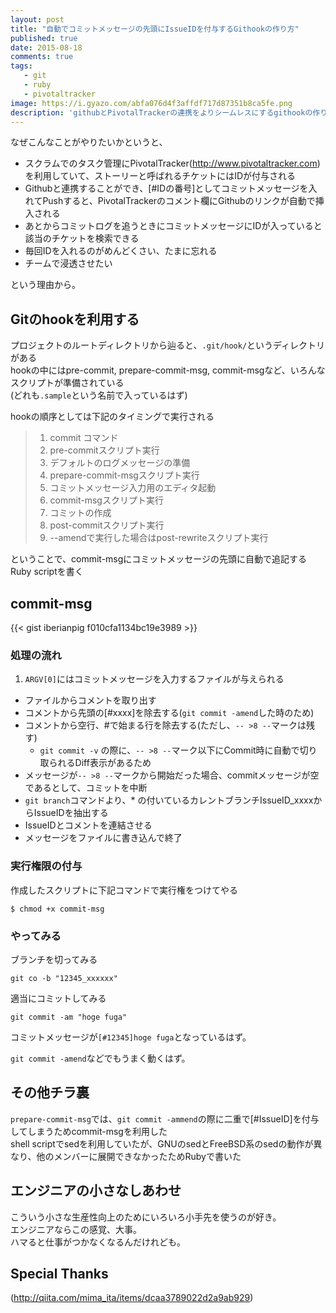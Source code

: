 ```yaml
---
layout: post
title: "自動でコミットメッセージの先頭にIssueIDを付与するGithookの作り方"
published: true
date: 2015-08-18
comments: true
tags:
   - git
   - ruby
   - pivotaltracker
image: https://i.gyazo.com/abfa076d4f3affdf717d87351b8ca5fe.png
description: 'githubとPivotalTrackerの連携をよりシームレスにするgithookの作り方'
---
```


なぜこんなことがやりたいかというと、

* スクラムでのタスク管理にPivotalTracker(http://www.pivotaltracker.com)を利用していて、ストーリーと呼ばれるチケットにはIDが付与される
* Githubと連携することができ、[#IDの番号]としてコミットメッセージを入れてPushすると、PivotalTrackerのコメント欄にGithubのリンクが自動で挿入される
* あとからコミットログを追うときにコミットメッセージにIDが入っていると該当のチケットを検索できる
* 毎回IDを入れるのがめんどくさい、たまに忘れる
* チームで浸透させたい

<!--more-->

という理由から。  


## Gitのhookを利用する

プロジェクトのルートディレクトリから辿ると、`.git/hook/`というディレクトリがある  
hookの中にはpre-commit, prepare-commit-msg, commit-msgなど、いろんなスクリプトが準備されている  
(どれも`.sample`という名前で入っているはず)

hookの順序としては下記のタイミングで実行される  
> 1. commit コマンド
> 2. pre-commitスクリプト実行
> 3. デフォルトのログメッセージの準備
> 4. prepare-commit-msgスクリプト実行
> 5. コミットメッセージ入力用のエディタ起動
> 6. commit-msgスクリプト実行
> 7. コミットの作成
> 8. post-commitスクリプト実行
> 9. --amendで実行した場合はpost-rewriteスクリプト実行


ということで、commit-msgにコミットメッセージの先頭に自動で追記するRuby scriptを書く

## commit-msg
{{< gist iberianpig f010cfa1134bc19e3989 >}}

### 処理の流れ
1. `ARGV[0]`にはコミットメッセージを入力するファイルが与えられる
* ファイルからコメントを取り出す
* コメントから先頭の[#xxxx]を除去する(`git commit -amend`した時のため)
* コメントから空行、#で始まる行を除去する(ただし、`-- >8 --`マークは残す)  
  * `git commit -v` の際に、`-- >8 --`マーク以下にCommit時に自動で切り取られるDiff表示があるため
* メッセージが`-- >8 --`マークから開始だった場合、commitメッセージが空であるとして、コミットを中断
* `git branch`コマンドより、* の付いているカレントブランチIssueID_xxxxからIssueIDを抽出する
* IssueIDとコメントを連結させる
* メッセージをファイルに書き込んで終了

### 実行権限の付与

作成したスクリプトに下記コマンドで実行権をつけてやる
```
$ chmod +x commit-msg
```

### やってみる
ブランチを切ってみる  
```
git co -b "12345_xxxxxx"
```

適当にコミットしてみる  
```
git commit -am "hoge fuga"
```

コミットメッセージが`[#12345]hoge fuga`となっているはず。  

`git commit -amend`などでもうまく動くはず。  


## その他チラ裏

`prepare-commit-msg`では、`git commit -ammend`の際に二重で[#IssueID]を付与してしまうためcommit-msgを利用した  
shell scriptでsedを利用していたが、GNUのsedとFreeBSD系のsedの動作が異なり、他のメンバーに展開できなかったためRubyで書いた

## エンジニアの小さなしあわせ

こういう小さな生産性向上のためにいろいろ小手先を使うのが好き。  
エンジニアならこの感覚、大事。  
ハマると仕事がつかなくなるんだけれども。  

## Special Thanks
(http://qiita.com/mima_ita/items/dcaa3789022d2a9ab929)
